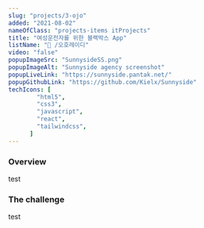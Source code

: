 ```yaml
---
slug: "projects/3-ojo"
added: "2021-08-02"
nameOfClass: "projects-items itProjects"
title: "여성운전자를 위한 블랙박스 App"
listName: "📱 /오호레이디"
video: "false"
popupImageSrc: "SunnysideSS.png"
popupImageAlt: "Sunnyside agency screenshot"
popupLiveLink: "https://sunnyside.pantak.net/"
popupGithubLink: "https://github.com/Kielx/Sunnyside"
techIcons: [
        "html5",
        "css3",
        "javascript",
        "react",
        "tailwindcss",
      ]
---
```


### Overview
test

### The challenge
test
